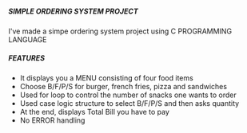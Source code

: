 ##### SIMPLE ORDERING SYSTEM PROJECT
I've made a simpe ordering system project using C PROGRAMMING LANGUAGE

##### FEATURES
* It displays you a MENU consisting of four food items
* Choose  B/F/P/S for burger, french fries, pizza and sandwiches
* Used for loop to control the number of snacks one wants to order
* Used case logic structure to select B/F/P/S and then asks quantity
* At the end, displays Total Bill you have to pay
* No ERROR handling

